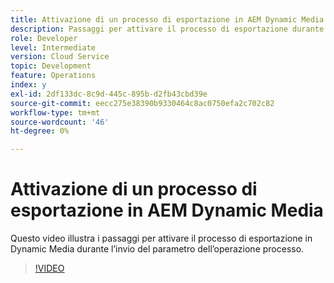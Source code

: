 ```yaml
---
title: Attivazione di un processo di esportazione in AEM Dynamic Media
description: Passaggi per attivare il processo di esportazione durante l’operazione di invio del processo in Dynamic Media.
role: Developer
level: Intermediate
version: Cloud Service
topic: Development
feature: Operations
index: y
exl-id: 2df133dc-8c9d-445c-895b-d2fb43cbd39e
source-git-commit: eecc275e38390b9330464c8ac0750efa2c702c82
workflow-type: tm+mt
source-wordcount: '46'
ht-degree: 0%

---
```


# Attivazione di un processo di esportazione in AEM Dynamic Media

Questo video illustra i passaggi per attivare il processo di esportazione in Dynamic Media durante l’invio del parametro dell’operazione processo.

>[!VIDEO](https://video.tv.adobe.com/v/335454?quality=12&learn=on)
